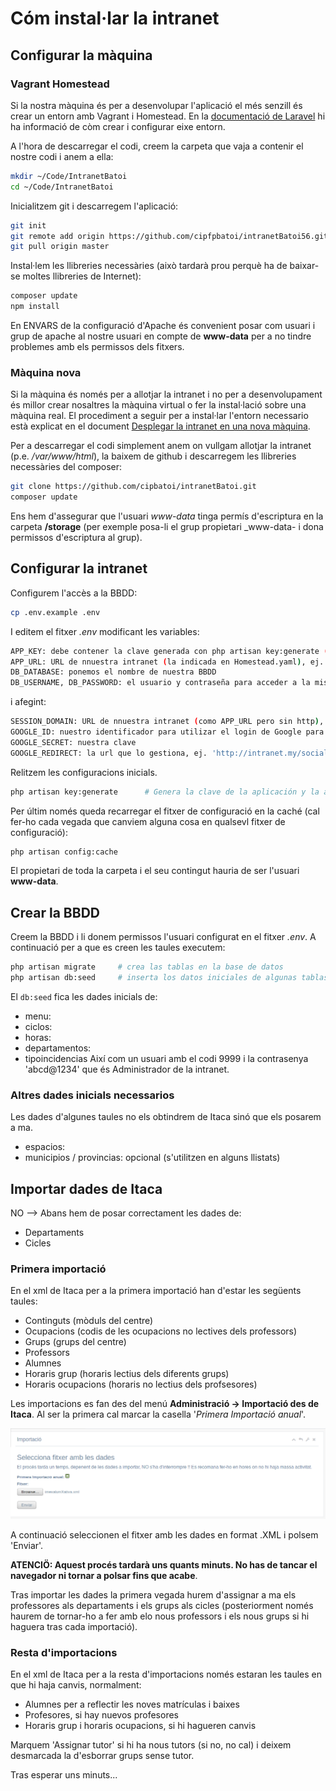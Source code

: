 # Cóm instal·lar la intranet

## Configurar la màquina
### Vagrant Homestead
Si la nostra màquina és per a desenvolupar l'aplicació el més senzill és crear un entorn amb Vagrant i Homestead. En la [documentació de Laravel](https://laravel.com/docs/5.6/homestead) hi ha informació de còm crear i configurar eixe entorn.

A l'hora de descarregar el codi, creem la carpeta que vaja a contenir el nostre codi i anem a ella:
```bash
mkdir ~/Code/IntranetBatoi
cd ~/Code/IntranetBatoi
```

Inicialitzem git i descarregem l'aplicació:
```bash
git init
git remote add origin https://github.com/cipfpbatoi/intranetBatoi56.git
git pull origin master
```
Instal·lem les llibreries necessàries (això tardarà prou perquè ha de baixar-se moltes llibreries de Internet):
```bash
composer update
npm install
```
En ENVARS de la configuració d'Apache és convenient posar com usuari i grup de apache al nostre usuari en compte de **www-data** per a no tindre problemes amb els permissos dels fitxers.

### Màquina nova
Si la màquina és només per a allotjar la intranet i no per a desenvolupament és millor crear nosaltres la màquina virtual o fer la instal·lació sobre una màquina real. El procediment a seguir per a instal·lar l'entorn necessario està explicat en el document [Desplegar la intranet en una nova màquina](./desplegament.md).

Per a descarregar el codi simplement anem on vullgam allotjar la intranet (p.e. _/var/www/html_), la baixem de github i descarregem les llibreries necessàries del composer:
```bash
git clone https://github.com/cipbatoi/intranetBatoi.git
composer update
```
Ens hem d'assegurar que l'usuari _www-data_ tinga permís d'escriptura en la carpeta **/storage** (per exemple posa-li el grup propietari _www-data- i dona permissos d'escriptura al grup).

## Configurar la intranet
Configurem l'accès a la BBDD:
```bash
cp .env.example .env
```
I editem el fitxer _.env_ modificant les variables:
```bash
APP_KEY: debe contener la clave generada con php artisan key:generate (se hace automáticamente)
APP_URL: URL de nnuestra intranet (la indicada en Homestead.yaml), ej. http://intranet.my
DB_DATABASE: ponemos el nombre de nuestra BBDD
DB_USERNAME, DB_PASSWORD: el usuario y contraseña para acceder a la misma
```
i afegint:
```bash
SESSION_DOMAIN: URL de nnuestra intranet (como APP_URL pero sin http), ej. intranet.my
GOOGLE_ID: nuestro identificador para utilizar el login de Google para loguearnos en la intranet
GOOGLE_SECRET: nuestra clave
GOOGLE_REDIRECT: la url que lo gestiona, ej. 'http://intranet.my/social/callback/google'
```

Relitzem les configuracions inicials. 
```bash
php artisan key:generate      # Genera la clave de la aplicación y la añade a APP_KEY en el fichero .env
```

Per últim només queda recarregar el fitxer de configuració en la caché (cal fer-ho cada vegada que canviem alguna cosa en qualsevl fitxer de configuració):
```bash
php artisan config:cache
```
El propietari de toda la carpeta i el seu contingut hauria de ser l'usuari **www-data**.

## Crear la BBDD
Creem la BBDD i li donem permissos l'usuari configurat en el fitxer _.env_. A continuació per a que es creen les taules executem:
```bash
php artisan migrate     # crea las tablas en la base de datos
php artisan db:seed     # inserta los datos iniciales de algunas tablas
```
El `db:seed` fica les dades inicials de:
* menu:
* ciclos:
* horas:
* departamentos:
* tipoincidencias
Així com un usuari amb el codi 9999 i la contrasenya 'abcd@1234' que és Administrador de la intranet.

### Altres dades inicials necessarios
Les dades d'algunes taules no els obtindrem de Itaca sinó que els posarem a ma.
* espacios:
* municipios / provincias: opcional (s'utilitzen en alguns llistats)

## Importar dades de Itaca
NO --> Abans hem de posar correctament les dades de:
* Departaments
* Cicles

### Primera importació
En el xml de Itaca per a la primera importació han d'estar les següents taules:
* Continguts (mòduls del centre)
* Ocupacions (codis de les ocupacions no lectives dels professors)
* Grups (grups del centre)
* Professors
* Alumnes
* Horaris grup (horaris lectius dels diferents grups)
* Horaris ocupacions (horaris no lectius dels profsesores)

Les importacions es fan des del menú **Administració -> Importació des de Itaca**. Al ser la primera cal marcar la casella '_Primera Importació anual_'.

![Importar dades itaca](./img/setupImportItaca1a-1.png)

A continuació seleccionen el fitxer amb les dades en format .XML i polsem 'Enviar'.

**ATENCIÖ: Aquest procés tardarà uns quants minuts. No has de tancar el navegador ni tornar a polsar fins que acabe**.

Tras importar les dades la primera vegada hurem d'assignar a ma els professores als departaments i els grups als cicles (posteriorment només haurem de tornar-ho a fer amb elo nous professors i els nous grups si hi haguera tras cada importació).

### Resta d'importacions
En el xml de Itaca per a la resta d'importacions només estaran les taules en que hi haja canvis, normalment:
* Alumnes per a reflectir les noves matrículas i baixes
* Profesores, si hay nuevos profesores
* Horaris grup i horaris ocupacions, si hi hagueren canvis

Marquem 'Assignar tutor' si hi ha nous tutors (si no, no cal) i deixem desmarcada la d'esborrar grups sense tutor.

Tras esperar uns minuts...


